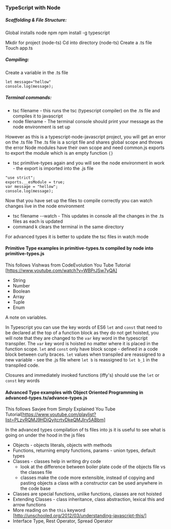 ### TypeScript with Node

##### Scaffolding & File Structure:
Global installs
node 
npm
npm install -g typescript

Mkdir for project (node-ts)
Cd into directory (node-ts)
Create a .ts file
Touch app.ts

##### Compiling:
Create a variable in the .ts file

```
let message="hellow"
console.log(message);
```

##### Terminal commands: 

* tsc filename - this runs the tsc (typescript compiler) on the .ts file and compiles it to javascript
* node filename - The terminal console should print your message as the node environment is set up

However as this is a typescript-node-javascript project, you will get an error on the .ts file
The .ts file is a script file and shares global scope and throws the error
Node modules have their own scope and need common.js exports to export the module which is an empty function ```{}```

* tsc primitive-types again and you will see the node environment in work - the export is imported into the .js file

```
"use strict";
exports.__esModule = true;
var message = "hellow";
console.log(message);
```

Now that you have set up the files to compile correctly you can watch changes live in the node environment
* tsc filename --watch - This updates in console all the changes in the .ts files as each is updated
* command k clears the terminal in the same directory

For advanced types it is better to update the tsc files in watch mode

#### Primitive Type examples in primitive-types.ts compiled by node into primitive-types.js
This follows Vishwas from CodeEvolution You Tube Tutorial [https://www.youtube.com/watch?v=WBPrJSw7yQA]

- String
- Number
- Boolean
- Array
- Tuple
- Enum

A note on variables. 

In Typescript you can use the key words of ES6 ```let``` and ```const``` that need to be declared at the top of a function block as they do not get hoisted, you will note that they are changed to the ```var``` key word in the typescript transpiler. The ```var``` key word is hoisted no matter where it is placed in the function scope. ```let``` and ```const``` only have block scope - defined in a code block between curly braces. ```let``` values when transpiled are reassigned to a new variable - see the .js file where ```let b``` is reassigned to ```let b_1``` in the transpiled code.

Closures and immediately invoked functions (iffy's) should use the ```let``` or ```const``` key words

#### Advanced Type examples with Object Oriented Programming in advanced-types.ts/advance-types.js
This follows Savjee from Simply Explained You Tube Tutorial[https://www.youtube.com/playlist?list=PLzvRQMJ9HDiQyjtcrtvDkeQMJIrv5ABbm]

In the advanced types compilation of ts files into js it is useful to see what is going on under the hood in the js files

- Objects - objects literals, objects with methods
- Functions, returning empty functions, params - union types, default types
- Classes - classes help in writing dry code 
    - look at the difference between boiler plate code of the objects file vs the classes file
    - classes make the code more extensible, instead of copying and pasting objects a class with a constructor can be used anywhere in the code base
- Classes are special functions, unlike functions, classes are not hoisted
- Extending Classes - class inheritance, class abstraction, lexical this and arrow functions
- More reading on the ```this``` keyword [http://unschooled.org/2012/03/understanding-javascript-this/]
- Interface Type, Rest Operator, Spread Operator